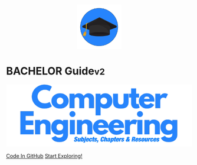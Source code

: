 <br>
<br>

<p align="center">
  <img src="images/Iconcover.png" width="120" height="120" alt="Sublime's custom image"/>
</p>

# BACHELOR Guide<small>v2</small>


 <p align="center">
  <img src="images/clean-logo.png" alt="Sublime's custom image"/>
</p>

<!--h1 style="font-weight: 400;font-size: 16px;">The website has been viewed <b><span id="visits"></span> times</b>.</!--h1-->


[Code In GitHub](https://github.com/Y4HYA4/TheRealBachelorsDocs/)
[Start Exploring!](README.md)






